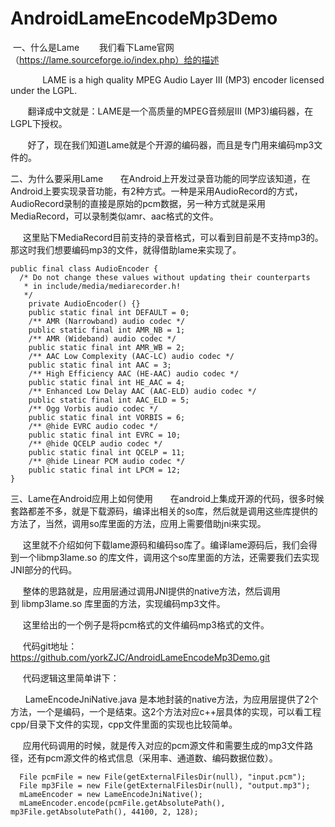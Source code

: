 # AndroidLameEncodeMp3Demo

 一、什么是Lame
       我们看下Lame官网（https://lame.sourceforge.io/index.php）给的描述

             LAME is a high quality MPEG Audio Layer III (MP3) encoder licensed under the LGPL.

       翻译成中文就是：LAME是一个高质量的MPEG音频层III (MP3)编码器，在LGPL下授权。

       好了，现在我们知道Lame就是个开源的编码器，而且是专门用来编码mp3文件的。



二、为什么要采用Lame
      在Android上开发过录音功能的同学应该知道，在Android上要实现录音功能，有2种方式。一种是采用AudioRecord的方式，AudioRecord录制的直接是原始的pcm数据，另一种方式就是采用MediaRecord，可以录制类似amr、aac格式的文件。

     这里贴下MediaRecord目前支持的录音格式，可以看到目前是不支持mp3的。那这时我们想要编码mp3的文件，就得借助lame来实现了。

    public final class AudioEncoder {
      /* Do not change these values without updating their counterparts
       * in include/media/mediarecorder.h!
       */
        private AudioEncoder() {}
        public static final int DEFAULT = 0;
        /** AMR (Narrowband) audio codec */
        public static final int AMR_NB = 1;
        /** AMR (Wideband) audio codec */
        public static final int AMR_WB = 2;
        /** AAC Low Complexity (AAC-LC) audio codec */
        public static final int AAC = 3;
        /** High Efficiency AAC (HE-AAC) audio codec */
        public static final int HE_AAC = 4;
        /** Enhanced Low Delay AAC (AAC-ELD) audio codec */
        public static final int AAC_ELD = 5;
        /** Ogg Vorbis audio codec */
        public static final int VORBIS = 6;
        /** @hide EVRC audio codec */
        public static final int EVRC = 10;
        /** @hide QCELP audio codec */
        public static final int QCELP = 11;
        /** @hide Linear PCM audio codec */
        public static final int LPCM = 12;
    }



三、Lame在Android应用上如何使用
     
     在android上集成开源的代码，很多时候套路都差不多，就是下载源码，编译出相关的so库，然后就是调用这些库提供的方法了，当然，调用so库里面的方法，应用上需要借助jni来实现。

     这里就不介绍如何下载lame源码和编码so库了。编译lame源码后，我们会得到一个libmp3lame.so 的库文件，调用这个so库里面的方法，还需要我们去实现JNI部分的代码。

     整体的思路就是，应用层通过调用JNI提供的native方法，然后调用到 libmp3lame.so 库里面的方法，实现编码mp3文件。

     这里给出的一个例子是将pcm格式的文件编码mp3格式的文件。

     代码git地址：https://github.com/yorkZJC/AndroidLameEncodeMp3Demo.git
      

     代码逻辑这里简单讲下：

         LameEncodeJniNative.java 是本地封装的native方法，为应用层提供了2个方法，一个是编码，一个是结束。这2个方法对应c++层具体的实现，可以看工程 cpp/目录下文件的实现，cpp文件里面的实现也比较简单。

     应用代码调用的时候，就是传入对应的pcm源文件和需要生成的mp3文件路径，还有pcm源文件的格式信息（采用率、通道数、编码数据位数）。

      File pcmFile = new File(getExternalFilesDir(null), "input.pcm");
      File mp3File = new File(getExternalFilesDir(null), "output.mp3");
      mLameEncoder = new LameEncodeJniNative();
      mLameEncoder.encode(pcmFile.getAbsolutePath(), mp3File.getAbsolutePath(), 44100, 2, 128);

